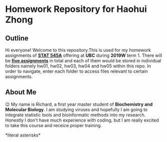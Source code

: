 # Homework Repository for Haohui Zhong
## Outline
Hi everyone! Welcome to this repository.This is used for my homework assignments of **[STAT 545A](https://stat545.stat.ubc.ca/)** offering at **UBC** during **2019W** term 1. There will be **[five assignments](https://stat545.stat.ubc.ca/evaluation/assignments/)** in total and each of them would be stored in individual folders namely hw01, hw02, hw03, hw04 and hw05 within this repo. In order to navigate, enter each folder to access files relevant to certain assignments.

## About Me
😉 My name is Richard, a first year master student of **Biochemistry and Molecular Biology**. I am studying viruses and hopefully I am going to integrate statistic tools and bioinformatic methods into my research. Honestly I don't have much experience with coding, but I am really excited to take this course and receice proper training.


\*literal asterisks\*
